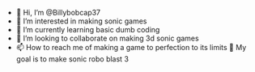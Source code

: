- 👋 Hi, I’m @Billybobcap37
- 👀 I’m interested in making sonic games
- 🌱 I’m currently learning basic dumb coding
- 💞️ I’m looking to collaborate on making 3d sonic games
- 📫 How to reach me of making a game to perfection to its limits
  🥅 My goal is to make sonic robo blast 3

<!---
Billybobcap37/Billybobcap37 is a ✨ special ✨ repository because its `README.md` (this file) appears on your GitHub profile.
You can click the Preview link to take a look at your changes.
--->
